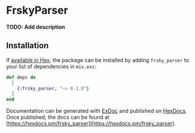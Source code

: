 # FrskyParser

**TODO: Add description**

## Installation

If [available in Hex](https://hex.pm/docs/publish), the package can be installed
by adding `frsky_parser` to your list of dependencies in `mix.exs`:

```elixir
def deps do
  [
    {:frsky_parser, "~> 0.1.0"}
  ]
end
```

Documentation can be generated with [ExDoc](https://github.com/elixir-lang/ex_doc)
and published on [HexDocs](https://hexdocs.pm). Once published, the docs can
be found at [https://hexdocs.pm/frsky_parser](https://hexdocs.pm/frsky_parser).

